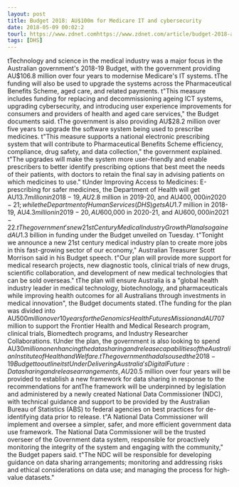 ```yaml
---
layout: post
title: Budget 2018: AU$100m for Medicare IT and cybersecurity
date: 2018-05-09 00:02:2
tourl: https://www.zdnet.comhttps://www.zdnet.com/article/budget-2018-au100m-for-medicare-it-and-cybersecurity/
tags: [DHS]
---
```

 tTechnology and science in the medical industry was a major focus in the Australian government's 2018-19 Budget, with the government providing AU$106.8 million over four years to modernise Medicare's IT systems. tThe funding will also be used to upgrade the systems across the Pharmaceutical Benefits Scheme, aged care, and related payments. t"This measure includes funding for replacing and decommissioning ageing ICT systems, upgrading cybersecurity, and introducing user experience improvements for consumers and providers of health and aged care services," the Budget documents said. tThe government is also providing AU$28.2 million over five years to upgrade the software system being used to prescribe medicines. t"This measure supports a national electronic prescribing system that will contribute to Pharmaceutical Benefits Scheme efficiency, compliance, drug safety, and data collection," the government explained. t"The upgrades will make the system more user-friendly and enable prescribers to better identify prescribing options that best meet the needs of their patients, with doctors to retain the final say in advising patients on which medicines to use." tUnder Improving Access to Medicines: E-prescribing for safer medicines, the Department of Health will get AU$13.7 million in 2018-19, AU$2.8 million in 2019-20, and AU$400,000 in 2020-21; while the Department of Human Services (DHS) gets AU$1.7 million in 2018-19, AU$4.3 million in 2019-20, AU$600,000 in 2020-21, and AU$600,000 in 2021-22. tThe government's new 21st Century Medical Industry Growth Plan also gained AU$1.3 billion in funding under the Budget unveiled on Tuesday. t"Tonight we announce a new 21st century medical industry plan to create more jobs in this fast-growing sector of our economy," Australian Treasurer Scott Morrison said in his Budget speech. t"Our plan will provide more support for medical research projects, new diagnostic tools, clinical trials of new drugs, scientific collaboration, and development of new medical technologies that can be sold overseas." tThe plan will ensure Australia is a "global health industry leader in medical technology, biotechnology, and pharmaceuticals while improving health outcomes for all Australians through investments in medical innovation", the Budget documents stated. tThe funding for the plan was divided into AU$500 million over 10 years for the Genomics Health Futures Mission and AU$707 million to support the Frontier Health and Medical Research program, clinical trials, Biomedtech programs, and Industry Researcher Collaborations. tUnder the plan, the government is also looking to spend AU$30 million on enhancing the data sharing and release capabilities of the Australian Institute of Health and Welfare. tThe government had also used the 2018-19 Budget to outline itstUnder Delivering Australia's Digital Future: Data sharing and release arrangements, AU$20.5 million over four years will be provided to establish a new framework for data sharing in response to the recommendations for antThe framework will be underpinned by legislation and administered by a newly created National Data Commissioner (NDC), with technical guidance and support to be provided by the Australian Bureau of Statistics (ABS) to federal agencies on best practices for de-identifying data prior to release. t"A National Data Commissioner will implement and oversee a simpler, safer, and more efficient government data use framework. The National Data Commissioner will be the trusted overseer of the Government data system, responsible for proactively monitoring the integrity of the system and engaging with the community," the Budget papers said. t"The NDC will be responsible for developing guidance on data sharing arrangements; monitoring and addressing risks and ethical considerations on data use; and managing the process for high-value datasets."